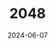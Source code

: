 ---
title: "2048"
date: 2024-06-07
draft: false
description: "a description"
tags: ["Joc"]
externalUrl: "https://il01di.github.io/2048"
---